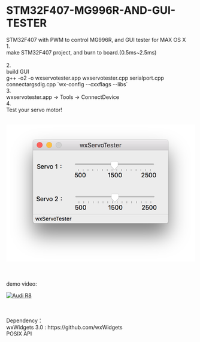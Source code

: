 # STM32F407-MG996R-AND-GUI-TESTER
STM32F407 with PWM to control MG996R, and GUI tester for MAX OS X
</br>
1.</br>
make STM32F407 project, and burn to board.(0.5ms~2.5ms)</br>
</br>
2.</br>
build GUI</br>
g++ -o2 -o wxservotester.app wxservotester.cpp serialport.cpp connectargsdlg.cpp \`wx-config --cxxflags --libs\`</br>
3.</br>
wxservotester.app -> Tools -> ConnectDevice</br>
4.</br>
Test your servo motor!</br>
</br>

![alt text](https://github.com/GCY/STM32F407-MG996R-AND-GUI-TESTER/blob/master/gui.png?raw=true)

</br>
</br>
demo video:
</br>

[![Audi R8](http://img.youtube.com/vi/wf9-RlVoMTk/0.jpg)](https://youtu.be/wf9-RlVoMTk)

</br>
</br>
Dependency： </br>
wxWidgets 3.0 : https://github.com/wxWidgets </br>
POSIX API </br>
</br>
